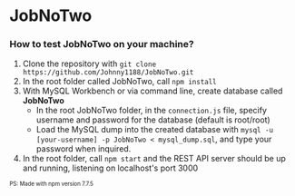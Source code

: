 # JobNoTwo
### How to test JobNoTwo on your machine?

1. Clone the repository with ```git clone https://github.com/Johnny1188/JobNoTwo.git```
2. In the root folder called JobNoTwo, call ```npm install```
3. With MySQL Workbench or via command line, create database called **JobNoTwo**
    - In the root JobNoTwo folder, in the ```connection.js``` file, specify username and password for the database (default is root/root)
    - Load the MySQL dump into the created database with ```mysql -u [your-username] -p JobNoTwo < mysql_dump.sql```, and type your password when inquired.
4. In the root folder, call ```npm start``` and the REST API server should be up and running, listening on localhost's port 3000 

<sub><sup>PS: Made with npm version 7.7.5</sub></sup>
